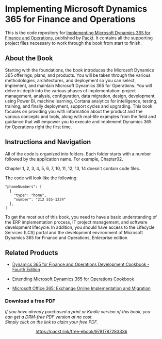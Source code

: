 # Implementing Microsoft Dynamics 365 for Finance and Operations
This is the code repository for [Implementing Microsoft Dynamics 365 for Finance and Operations](https://www.packtpub.com/big-data-and-business-intelligence/implementing-microsoft-dynamics-365-operations?utm_source=github&utm_medium=repository&utm_campaign=9781787283336), published by [Packt](https://www.packtpub.com/?utm_source=github). It contains all the supporting project files necessary to work through the book from start to finish.
## About the Book
Starting with the foundations, the book introduces the Microsoft Dynamics 365 offerings, plans, and products. You will be taken through the various methodologies, architectures, and deployment so you can select, implement, and maintain Microsoft Dynamics 365 for Operations. You will delve in-depth into the various phases of implementation: project management, analysis, configuration, data migration, design, development, using Power BI, machine learning, Cortana analytics for intelligence, testing, training, and finally deployment, support cycles and upgrading. This book focuses on providing you with information about the product and the various concepts and tools, along with real-life examples from the field and guidance that will empower you to execute and implement Dynamics 365 for Operations right the first time.
## Instructions and Navigation
All of the code is organized into folders. Each folder starts with a number followed by the application name. For example, Chapter02.

Chapter 1, 2, 3, 4, 5, 6, 7, 10, 11, 12, 13, 14 doesn't contain code files.

The code will look like the following:
```
"phoneNumbers": [
  {
    "type": "home",
    "number": "212 555-1234"
  },
]
```

To get the most out of this book, you need to have a basic understanding of the ERP implementation process, IT project management, and software development lifecycle. In addition, you should have access to the Lifecycle Services (LCS) portal and the development environment of Microsoft Dynamics 365 for Finance and Operations, Enterprise edition.

## Related Products
* [Dynamics 365 for Finance and Operations Development Cookbook - Fourth Edition](https://www.packtpub.com/application-development/dynamics-365-operations-development-cookbook-fourth-edition?utm_source=github&utm_medium=repository&utm_campaign=9781786468864)

* [Extending Microsoft Dynamics 365 for Operations Cookbook](https://www.packtpub.com/application-development/extending-microsoft-dynamics-365-operations-cookbook?utm_source=github&utm_medium=repository&utm_campaign=9781786467133)

* [Microsoft Office 365: Exchange Online Implementation and Migration](https://www.packtpub.com/hardware-and-creative/microsoft-office-365-exchange-online-implementation-and-migration?utm_source=github&utm_medium=repository&utm_campaign=9781849685863)

### Download a free PDF

 <i>If you have already purchased a print or Kindle version of this book, you can get a DRM-free PDF version at no cost.<br>Simply click on the link to claim your free PDF.</i>
<p align="center"> <a href="https://packt.link/free-ebook/9781787283336">https://packt.link/free-ebook/9781787283336 </a> </p>